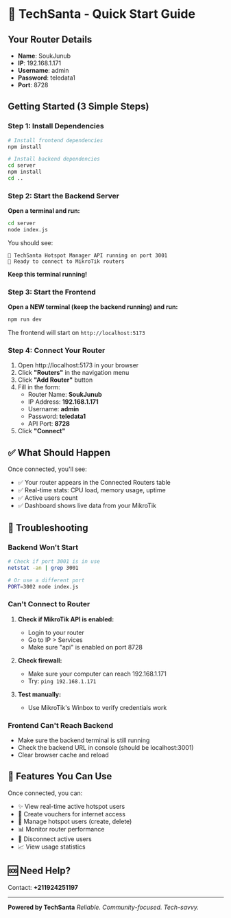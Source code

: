 # 🎅 TechSanta - Quick Start Guide

## Your Router Details
- **Name**: SoukJunub
- **IP**: 192.168.1.171
- **Username**: admin
- **Password**: teledata1
- **Port**: 8728

## Getting Started (3 Simple Steps)

### Step 1: Install Dependencies

```bash
# Install frontend dependencies
npm install

# Install backend dependencies
cd server
npm install
cd ..
```

### Step 2: Start the Backend Server

**Open a terminal and run:**
```bash
cd server
node index.js
```

You should see:
```
🎅 TechSanta Hotspot Manager API running on port 3001
📡 Ready to connect to MikroTik routers
```

**Keep this terminal running!**

### Step 3: Start the Frontend

**Open a NEW terminal (keep the backend running) and run:**
```bash
npm run dev
```

The frontend will start on `http://localhost:5173`

### Step 4: Connect Your Router

1. Open http://localhost:5173 in your browser
2. Click **"Routers"** in the navigation menu
3. Click **"Add Router"** button
4. Fill in the form:
   - Router Name: **SoukJunub**
   - IP Address: **192.168.1.171**
   - Username: **admin**
   - Password: **teledata1**
   - API Port: **8728**
5. Click **"Connect"**

## ✅ What Should Happen

Once connected, you'll see:
- ✅ Your router appears in the Connected Routers table
- ✅ Real-time stats: CPU load, memory usage, uptime
- ✅ Active users count
- ✅ Dashboard shows live data from your MikroTik

## 🔧 Troubleshooting

### Backend Won't Start
```bash
# Check if port 3001 is in use
netstat -an | grep 3001

# Or use a different port
PORT=3002 node index.js
```

### Can't Connect to Router
1. **Check if MikroTik API is enabled:**
   - Login to your router
   - Go to IP > Services
   - Make sure "api" is enabled on port 8728

2. **Check firewall:**
   - Make sure your computer can reach 192.168.1.171
   - Try: `ping 192.168.1.171`

3. **Test manually:**
   - Use MikroTik's Winbox to verify credentials work

### Frontend Can't Reach Backend
- Make sure the backend terminal is still running
- Check the backend URL in console (should be localhost:3001)
- Clear browser cache and reload

## 📱 Features You Can Use

Once connected, you can:
- ✨ View real-time active hotspot users
- 🎫 Create vouchers for internet access
- 👥 Manage hotspot users (create, delete)
- 📊 Monitor router performance
- 🔌 Disconnect active users
- 📈 View usage statistics

## 🆘 Need Help?

Contact: **+211924251197**

---

**Powered by TechSanta**
*Reliable. Community-focused. Tech-savvy.*
